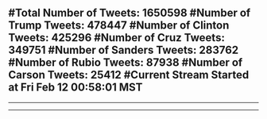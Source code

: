 #Total Number of Tweets: 1650598 
#Number of Trump Tweets: 478447
#Number of Clinton Tweets: 425296
#Number of Cruz Tweets: 349751
#Number of Sanders Tweets: 283762
#Number of Rubio Tweets: 87938
#Number of Carson Tweets: 25412
#Current Stream Started at Fri Feb 12 00:58:01 MST
---
---
---
